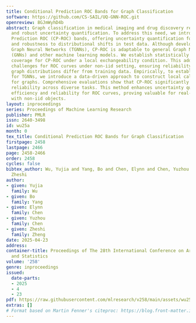 ```yaml
---
title: Conditional Prediction ROC Bands for Graph Classification
software: https://github.com/CS-SAIL/UQ-GNN-ROC.git
openreview: 8GJmWyhD4b
abstract: Graph classification in medical imaging and drug discovery requires accuracy
  and robust uncertainty quantification. To address this need, we introduce Conditional
  Prediction ROC (CP-ROC) bands, offering uncertainty quantification for ROC curves
  and robustness to distributional shifts in test data. Although developed for Tensorized
  Graph Neural Networks (TGNNs), CP-ROC is adaptable to general Graph Neural Networks
  (GNNs) and other machine learning models. We establish statistically guaranteed
  coverage for CP-ROC under a local exchangeability condition. This addresses uncertainty
  challenges for ROC curves under non-iid setting, ensuring reliability when test
  graph distributions differ from training data. Empirically, to establish local exchangeability
  for TGNNs, we introduce a data-driven approach to construct local calibration sets
  for graphs. Comprehensive evaluations show that CP-ROC significantly improves prediction
  reliability across diverse tasks. This method enhances uncertainty quantification
  efficiency and reliability for ROC curves, proving valuable for real-world applications
  with non-iid objects.
layout: inproceedings
series: Proceedings of Machine Learning Research
publisher: PMLR
issn: 2640-3498
id: wu25a
month: 0
tex_title: Conditional Prediction ROC Bands for Graph Classification
firstpage: 2458
lastpage: 2466
page: 2458-2466
order: 2458
cycles: false
bibtex_author: Wu, Yujia and Yang, Bo and Chen, Elynn and Chen, Yuzhou and Zheng,
  Zheshi
author:
- given: Yujia
  family: Wu
- given: Bo
  family: Yang
- given: Elynn
  family: Chen
- given: Yuzhou
  family: Chen
- given: Zheshi
  family: Zheng
date: 2025-04-23
address:
container-title: Proceedings of The 28th International Conference on Artificial Intelligence
  and Statistics
volume: '258'
genre: inproceedings
issued:
  date-parts:
  - 2025
  - 4
  - 23
pdf: https://raw.githubusercontent.com/mlresearch/v258/main/assets/wu25a/wu25a.pdf
extras: []
# Format based on Martin Fenner's citeproc: https://blog.front-matter.io/posts/citeproc-yaml-for-bibliographies/
---
```

